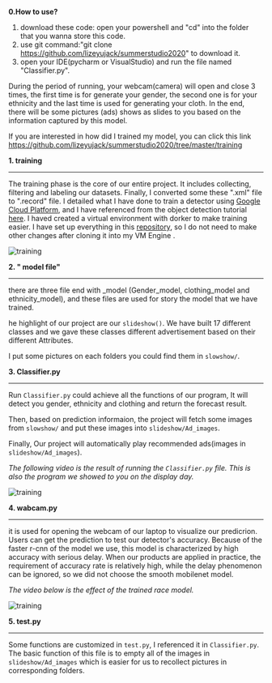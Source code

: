 **0.How to use?**

1. download these code: open your powershell and "cd" into the folder that you wanna store this code. 
2. use git command:"git clone https://github.com/lizeyujack/summerstudio2020" to download it.
3. open your IDE(pycharm or VisualStudio) and run the file named "Classifier.py".

During the period of running, your webcam(camera) will open and close 3 times, the first time is for generate your gender, the second one is for your ethnicity and the last time is used for generating your cloth. In the end, there will be some pictures (ads) shows as slides to you based on the information captured by this model.

If you are interested in how did I trained my model, you can click this link https://github.com/lizeyujack/summerstudio2020/tree/master/training

**1. training**
***

The training phase is the core of our entire project. It includes collecting, filtering  and labeling our datasets. Finally, I converted some these ".xml" file to ".record" file.  I detailed what I have done to train a detector using [Google Cloud Platform](https://cloud.google.com/gcp/?utm_source=google&utm_medium=cpc&utm_campaign=japac-AU-all-en-dr-bkws-all-super-trial-e-dr-1008074&utm_content=text-ad-none-none-DEV_c-CRE_248263937479-ADGP_Hybrid+%7C+AW+SEM+%7C+BKWS+~+T1+%7C+EXA+%7C+General+%7C+1:1+%7C+AU+%7C+en+%7C+google+cloud+platform-KWID_43700023244271242-kwd-296644789888&userloc_1000286&utm_term=KW_google%20cloud%20platform&gclid=EAIaIQobChMIiNXsqpn75wIVFoWPCh0EEwqzEAAYASAAEgJ_gfD_BwE),
and I have referenced from the object detection tutorial [here](https://github.com/tensorflow/models/tree/master/research/object_detection). I haved created a virtual environment with dorker to make training easier. I have set up everything in this  [repository](https://gitlab.com/ZeyuLi123/tensorflow2), so I do not need to make other changes after cloning it into my VM Engine .

![training](https://github.com/lizeyujack/summerstudio2020/blob/master/images/training.gif)

**2. " model file"**
***
there are three file end with _model  (Gender_model, clothing_model and ethnicity_model), and these files are used for story the model that we have trained.

he highlight of our project are our `slideshow()`. We have built 17 different classes and we gave these classes different advertisement based on their different Attributes.

I put some pictures on each folders you could find them in `slowshow/`.

**3. Classifier.py**
****
Run `Classifier.py` could achieve all the functions of our program, It will detect you gender, ethnicity and clothing and return the forecast result.

Then, based on prediction informaion, the project will fetch some images from `slowshow/` and put these images into `slideshow/Ad_images`.

Finally, Our project will automatically play recommended ads(images in `slideshow/Ad_images`).

*The following video is the result of running the `Classifier.py` file. This is also the program we showed to you on the display day.*


![training](https://github.com/lizeyujack/summerstudio2020/blob/master/images/classifier1.gif)

**4. wabcam.py**
****
it is used for opening the webcam of our laptop to visualize our predicrion. Users can get the prediction to test our detector's accuracy. Because of the faster r-cnn of the model we use, this model is characterized by high accuracy with serious delay. When our products are applied in practice, the requirement of accuracy rate is relatively high, while the delay phenomenon can be ignored, so we did not choose the smooth mobilenet model.

*The video below is the effect of the trained race model.*


![training](https://github.com/lizeyujack/summerstudio2020/blob/master/images/ethnicity.gif)

**5. test.py**
****
Some functions are customized in `test.py`, I referenced it in `Classifier.py`. The basic function of this file is to empty all of the images in `slideshow/Ad_images` which is easier for us to recollect pictures in corresponding folders.


